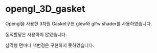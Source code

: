 # opengl_3D_gasket

Opengl을 사용한 3차원 Gasket구현 glew와 glfw shader를 사용하였습니다.

동적할당은 사용하지 않았습니다.

삼각형 면마다 색변경은 구현하지 못하였습니다.
